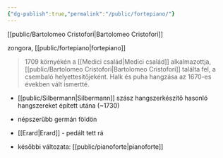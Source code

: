 ```yaml
---
{"dg-publish":true,"permalink":"/public/fortepiano/"}
---
```


[[public/Bartolomeo Cristofori\|Bartolomeo Cristofori]]

zongora, [[public/fortepiano\|fortepiano]]

> 1709 környékén a [[Medici család\|Medici család]] alkalmazottja, [[public/Bartolomeo Cristofori\|Bartolomeo Cristofori]] találta fel, a csembaló helyettesítőjeként. Halk és puha hangzása az 1670-es években vált ismertté.

- [[public/Silbermann\|Silbermann]] szász hangszerkészítő hasonló hangszereket épített utána (~1730)
- népszerűbb germán földön

- [[Erard\|Erard]] - pedált tett rá

- későbbi változata: [[public/pianoforte\|pianoforte]]